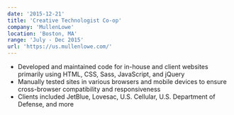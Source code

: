 ```yaml
---
date: '2015-12-21'
title: 'Creative Technologist Co-op'
company: 'MullenLowe'
location: 'Boston, MA'
range: 'July - Dec 2015'
url: 'https://us.mullenlowe.com/'
---
```


- Developed and maintained code for in-house and client websites primarily using HTML, CSS, Sass, JavaScript, and jQuery
- Manually tested sites in various browsers and mobile devices to ensure cross-browser compatibility and responsiveness
- Clients included JetBlue, Lovesac, U.S. Cellular, U.S. Department of Defense, and more
